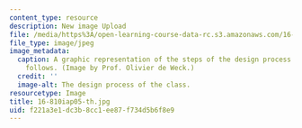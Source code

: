 ```yaml
---
content_type: resource
description: New image Upload
file: /media/https%3A/open-learning-course-data-rc.s3.amazonaws.com/16-810-engineering-design-and-rapid-prototyping-january-iap-2005/f221a3e1dc3b8cc1ee87f734d5b6f8e9_16-810iap05-th.jpg
file_type: image/jpeg
image_metadata:
  caption: A graphic representation of the steps of the design process that the class
    follows. (Image by Prof. Olivier de Weck.)
  credit: ''
  image-alt: The design process of the class.
resourcetype: Image
title: 16-810iap05-th.jpg
uid: f221a3e1-dc3b-8cc1-ee87-f734d5b6f8e9
---
```

